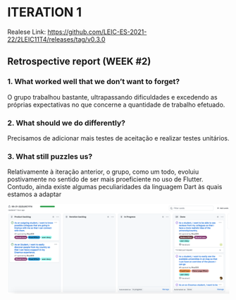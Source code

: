 
# ITERATION 1

Realese Link: <https://github.com/LEIC-ES-2021-22/2LEIC11T4/releases/tag/v0.3.0>

## Retrospective report (WEEK #2)

### 1. What worked well that we don’t want to forget?

O grupo trabalhou bastante, ultrapassando dificuldades e excedendo as próprias expectativas no que concerne a quantidade de trabalho efetuado.

### 2. What should we do differently?

Precisamos de adicionar mais testes de aceitação e realizar testes unitários. 

### 3. What still puzzles us?

Relativamente à iteração anterior, o grupo, como um todo, evoluiu postivamente no sentido de ser mais proeficiente no uso de Flutter. Contudo, ainda existe algumas peculiaridades da linguagem Dart às quais estamos a adaptar

![Project Board #1](../images/Iteration_2ProjectBoard.png)
